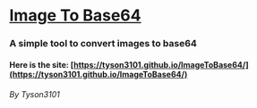 # [Image To Base64](https://github.com/Tyson3101/ImageToBase64)

### A simple tool to convert images to base64

#### Here is the site: [https://tyson3101.github.io/ImageToBase64/](https://tyson3101.github.io/ImageToBase64/)

###### By Tyson3101
